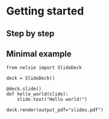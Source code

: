 # Getting started


## Step by step



## Minimal example

```nelsie
from nelsie import SlideDeck

deck = SlideDeck()

@deck.slide()
def hello_world(slide):
    slide.text("Hello world!")

deck.render(output_pdf="slides.pdf")
```
